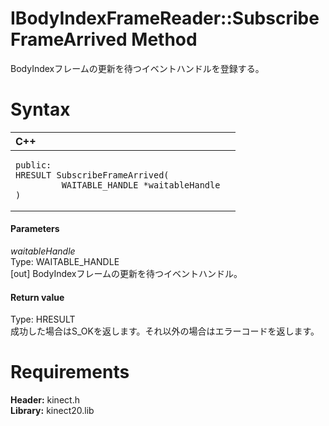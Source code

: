 IBodyIndexFrameReader::SubscribeFrameArrived Method  
===================================================  

BodyIndexフレームの更新を待つイベントハンドルを登録する。 <span id="syntaxSection"></span>

Syntax  
======  

<table>
<colgroup>
<col width="100%" />
</colgroup>
<thead>
<tr class="header">
<th align="left">C++</th>
</tr>
</thead>
<tbody>
<tr class="odd">
<td align="left"><pre><code>public:  
HRESULT SubscribeFrameArrived(  
         WAITABLE_HANDLE *waitableHandle  
)</code></pre></td>
</tr>
</tbody>
</table>

<span id="ID4EG"></span>
#### Parameters  

*waitableHandle*    
Type: WAITABLE\_HANDLE  
[out] BodyIndexフレームの更新を待つイベントハンドル。  

<span id="ID4EP"></span>
#### Return value  

Type: HRESULT  
成功した場合はS\_OKを返します。それ以外の場合はエラーコードを返します。  

<span id="requirements"></span>

Requirements  
============  

**Header:** kinect.h  
**Library:** kinect20.lib  



<!--Please do not edit the data in the comment block below.-->
<!--
TOCTitle : SubscribeFrameArrived Method
RLTitle : IBodyIndexFrameReader::SubscribeFrameArrived Method
KeywordK : SubscribeFrameArrived method
KeywordK : IBodyIndexFrameReader::SubscribeFrameArrived method
KeywordF : IBodyIndexFrameReader::SubscribeFrameArrived
KeywordF : SubscribeFrameArrived
KeywordF : Microsoft.Kinect.kinect.IBodyIndexFrameReader.SubscribeFrameArrived(WAITABLE_HANDLE@)
KeywordA : M:Microsoft.Kinect.kinect.IBodyIndexFrameReader.SubscribeFrameArrived(WAITABLE_HANDLE@)
AssetID : M:Microsoft.Kinect.kinect.IBodyIndexFrameReader.SubscribeFrameArrived(WAITABLE_HANDLE@)
Locale : en-us
CommunityContent : 1
APIType : Managed
APILocation : 
APIName : Microsoft.Kinect.kinect.IBodyIndexFrameReader::SubscribeFrameArrived
TargetOS : Windows
TopicType : kbSyntax
DevLang : C++
DocSet : K4Wv2
ProjType : K4Wv2Proj
Technology : Kinect for Windows
Product : Kinect for Windows SDK v2
productversion : 20
-->
